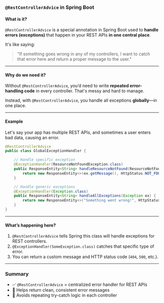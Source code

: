 ### `@RestControllerAdvice` in Spring Boot

#### What is it?

`@RestControllerAdvice` is a special annotation in Spring Boot used to **handle errors (exceptions)** that happen in your REST APIs **in one central place**.

It's like saying:

> "If something goes wrong in any of my controllers, I want to catch that error here and return a proper message to the user."

---

#### Why do we need it?

Without `@RestControllerAdvice`, you’d need to write **repeated error-handling code** in every controller. That's messy and hard to manage.

Instead, with `@RestControllerAdvice`, you handle all exceptions **globally**—in one place.

---

#### Example

Let's say your app has multiple REST APIs, and sometimes a user enters bad data, causing an error.

```java
@RestControllerAdvice
public class GlobalExceptionHandler {

    // Handle specific exception
    @ExceptionHandler(ResourceNotFoundException.class)
    public ResponseEntity<String> handleResourceNotFound(ResourceNotFoundException ex) {
        return new ResponseEntity<>(ex.getMessage(), HttpStatus.NOT_FOUND);
    }

    // Handle generic exceptions
    @ExceptionHandler(Exception.class)
    public ResponseEntity<String> handleAllExceptions(Exception ex) {
        return new ResponseEntity<>("Something went wrong!", HttpStatus.INTERNAL_SERVER_ERROR);
    }
}
```

---

#### What’s happening here?

1. `@RestControllerAdvice` tells Spring this class will handle exceptions for REST controllers.
2. `@ExceptionHandler(SomeException.class)` catches that specific type of error.
3. You can return a custom message and HTTP status code (`404`, `500`, etc.).

---


### Summary

* ✅ `@RestControllerAdvice` = centralized error handler for REST APIs
* 🎯 Helps return clean, consistent error messages
* 🚫 Avoids repeating try-catch logic in each controller
